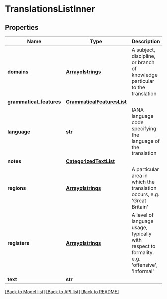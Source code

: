 # TranslationsListInner

## Properties
Name | Type | Description | Notes
------------ | ------------- | ------------- | -------------
**domains** | [**Arrayofstrings**](Arrayofstrings.md) | A subject, discipline, or branch of knowledge particular to the translation | [optional] 
**grammatical_features** | [**GrammaticalFeaturesList**](GrammaticalFeaturesList.md) |  | [optional] 
**language** | **str** | IANA language code specifying the language of the translation | 
**notes** | [**CategorizedTextList**](CategorizedTextList.md) |  | [optional] 
**regions** | [**Arrayofstrings**](Arrayofstrings.md) | A particular area in which the translation occurs, e.g. &#39;Great Britain&#39; | [optional] 
**registers** | [**Arrayofstrings**](Arrayofstrings.md) | A level of language usage, typically with respect to formality. e.g. &#39;offensive&#39;, &#39;informal&#39; | [optional] 
**text** | **str** |  | 

[[Back to Model list]](../README.md#documentation-for-models) [[Back to API list]](../README.md#documentation-for-api-endpoints) [[Back to README]](../README.md)


